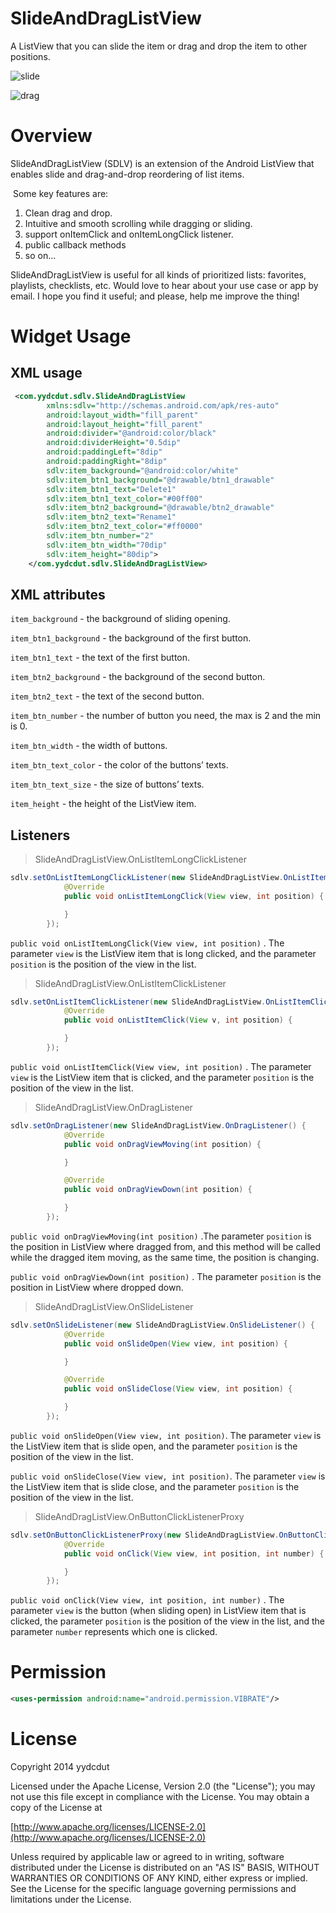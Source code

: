 # SlideAndDragListView

A ListView that you can slide the item or drag and drop the item to other positions.

![slide](https://raw.githubusercontent.com/yydcdut/SlideAndDragListView/master/gif/slide.gif)

![drag](https://raw.githubusercontent.com/yydcdut/SlideAndDragListView/master/gif/drag.gif)

# Overview

SlideAndDragListView (SDLV) is an extension of the Android ListView that enables slide and drag-and-drop reordering of list items.

 Some key features are:

1. Clean drag and drop.
2. Intuitive and smooth scrolling while dragging or sliding.
3. support onItemClick and onItemLongClick listener.
4. public callback methods
5. so on...

SlideAndDragListView is useful for all kinds of prioritized lists: favorites, playlists, checklists, etc. Would love to hear about your use case or app by email. I hope you find it useful; and please, help me improve the thing!

# Widget Usage

## XML usage

``` xml
 <com.yydcdut.sdlv.SlideAndDragListView
        xmlns:sdlv="http://schemas.android.com/apk/res-auto"
        android:layout_width="fill_parent"
        android:layout_height="fill_parent"
        android:divider="@android:color/black"
        android:dividerHeight="0.5dip"
        android:paddingLeft="8dip"
        android:paddingRight="8dip"
        sdlv:item_background="@android:color/white"
        sdlv:item_btn1_background="@drawable/btn1_drawable"
        sdlv:item_btn1_text="Delete1"
        sdlv:item_btn1_text_color="#00ff00"
        sdlv:item_btn2_background="@drawable/btn2_drawable"
        sdlv:item_btn2_text="Rename1"
        sdlv:item_btn2_text_color="#ff0000"
        sdlv:item_btn_number="2"
        sdlv:item_btn_width="70dip"
        sdlv:item_height="80dip">
    </com.yydcdut.sdlv.SlideAndDragListView>
```

## XML attributes

`item_background` - the background of sliding opening.

`item_btn1_background` - the background of the first button.

`item_btn1_text` - the text of the first button.

`item_btn2_background` - the background of the second button.

`item_btn2_text` - the text of the second button.

`item_btn_number` - the number of button you need, the max is 2 and the min is 0.

`item_btn_width` - the width of buttons.

`item_btn_text_color` - the color of the buttons’ texts.

`item_btn_text_size` - the size of buttons’ texts.

`item_height` - the height of the ListView item.

## Listeners

> SlideAndDragListView.OnListItemLongClickListener

``` java
sdlv.setOnListItemLongClickListener(new SlideAndDragListView.OnListItemLongClickListener() {
            @Override
            public void onListItemLongClick(View view, int position) {

            }
        });
```

`public void onListItemLongClick(View view, int position)` . The parameter `view` is the ListView item that is long clicked, and the parameter `position` is the position of the view in the list.

> SlideAndDragListView.OnListItemClickListener

``` java
sdlv.setOnListItemClickListener(new SlideAndDragListView.OnListItemClickListener() {
            @Override
            public void onListItemClick(View v, int position) {

            }
        });
```

`public void onListItemClick(View view, int position)` . The parameter `view` is the ListView item that is clicked, and the parameter `position` is the position of the view in the list.

> SlideAndDragListView.OnDragListener

``` java
sdlv.setOnDragListener(new SlideAndDragListView.OnDragListener() {
            @Override
            public void onDragViewMoving(int position) {

            }

            @Override
            public void onDragViewDown(int position) {

            }
        });
```

`public void onDragViewMoving(int position)` .The parameter `position` is the position in ListView where dragged from, and this method will be called while the dragged item moving, as the same time, the position is changing.

`public void onDragViewDown(int position)` . The parameter `position` is the position in ListView where dropped down.

> SlideAndDragListView.OnSlideListener

``` java
sdlv.setOnSlideListener(new SlideAndDragListView.OnSlideListener() {
            @Override
            public void onSlideOpen(View view, int position) {

            }

            @Override
            public void onSlideClose(View view, int position) {

            }
        });
```

`public void onSlideOpen(View view, int position)`. The parameter `view` is the ListView item that is slide open, and the parameter `position` is the position of the view in the list.

`public void onSlideClose(View view, int position)`. The parameter `view` is the ListView item that is slide close, and the parameter `position` is the position of the view in the list.

> SlideAndDragListView.OnButtonClickListenerProxy

``` java
sdlv.setOnButtonClickListenerProxy(new SlideAndDragListView.OnButtonClickListenerProxy() {
            @Override
            public void onClick(View view, int position, int number) {

            }
        });
```

`public void onClick(View view, int position, int number)` . The parameter `view` is the button (when sliding open) in ListView item that is clicked, the parameter `position` is the position of the view in the list, and the parameter `number` represents which one is clicked. 

# Permission

``` xml
<uses-permission android:name="android.permission.VIBRATE"/>
```

# License

Copyright 2014 yydcdut

Licensed under the Apache License, Version 2.0 (the "License"); you may not use this file except in compliance with the License. You may obtain a copy of the License at

[http://www.apache.org/licenses/LICENSE-2.0](http://www.apache.org/licenses/LICENSE-2.0)

Unless required by applicable law or agreed to in writing, software distributed under the License is distributed on an "AS IS" BASIS, WITHOUT WARRANTIES OR CONDITIONS OF ANY KIND, either express or implied. See the License for the specific language governing permissions and limitations under the License.